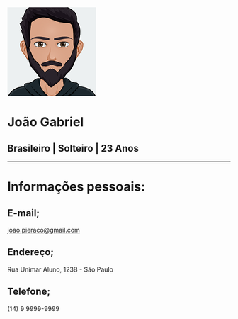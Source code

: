 <picture>
  <source media="(prefers-color-scheme: dark)" srcset="https://github.com/joao-pieraco/curriculo/blob/b4a0bf7250011d0aabb907c6364a99b0feb17224/avatar-gratuit2.png">
  <source media="(prefers-color-scheme: light)" srcset="https://github.com/joao-pieraco/curriculo/blob/b4a0bf7250011d0aabb907c6364a99b0feb17224/avatar-gratuit2.png">
  <img alt="Shows an illustrated sun in light mode and a moon with stars in dark mode." src="https://github.com/joao-pieraco/curriculo/blob/b4a0bf7250011d0aabb907c6364a99b0feb17224/avatar-gratuit2.png">
</picture>

# João Gabriel

## Brasileiro | Solteiro | 23 Anos

---
# Informações pessoais:
## E-mail;
 joao.pieraco@gmail.com

## Endereço;
 Rua Unimar Aluno, 123B - São Paulo

## Telefone;
 (14) 9 9999-9999
 
